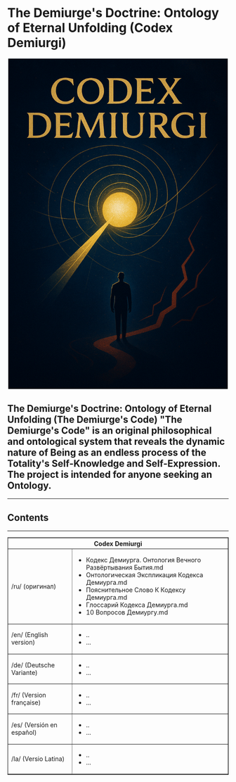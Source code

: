 # The Demiurge's Doctrine: Ontology of Eternal Unfolding (Codex Demiurgi)
<p align="center">
<a href="asset/Cover-lat.png" target="_blank">
  <img src="asset/Cover-lat.png" alt="Cover-lat" width="500">
</a>
</p>

## **The Demiurge's Doctrine**: Ontology of Eternal Unfolding (The Demiurge's Code)  "The Demiurge's Code" is an original philosophical and ontological system that reveals the dynamic nature of Being as an endless process of the Totality's Self-Knowledge and Self-Expression. The project is intended for anyone seeking an Ontology.

___
## Contents

<div align="center">
<table border="1" style="border-collapse: collapse; width: 100%;">
  <tr><th colspan="2">Codex Demiurgi</th></tr>
  <tr><td>/ru/ (оригинал)</td><td>
    <ul>
      <li>Кодекс Демиурга. Онтология Вечного Развёртывания Бытия.md</li>
      <li>Онтологическая Экспликация Кодекса Демиурга.md</li>
      <li>Пояснительное Слово К Кодексу Демиурга.md</li>
      <li>Глоссарий Кодекса Демиурга.md</li>
      <li>10 Вопросов Демиургу.md</li>
    </ul>
  </td></tr>
  <tr><td>/en/ (English version)</td><td>
    <ul>
      <li>..</li>
      <li>...</li>
    </ul>
  </td></tr>
  <tr><td>/de/ (Deutsche Variante)</td><td>
    <ul>
      <li>..</li>
      <li>...</li>
    </ul>
  </td></tr>
  <tr><td>/fr/ (Version française)</td><td>
    <ul>
      <li>..</li>
      <li>...</li>
    </ul>
  </td></tr>
  <tr><td>/es/ (Versión en español)</td><td>
    <ul>
      <li>..</li>
      <li>...</li>
    </ul>
  </td></tr>
  <tr><td>/la/ (Versio Latina)</td><td>
    <ul>
      <li>..</li>
      <li>...</li>
    </ul>
  </td></tr>

___

